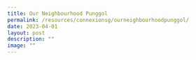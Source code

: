 ```yaml
---
title: Our Neighbourhood Punggol
permalink: /resources/connexionsg/ourneighbourhoodpunggol/
date: 2023-04-01
layout: post
description: ""
image: ""
---
```


